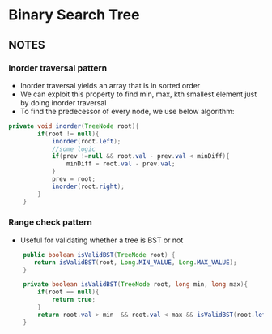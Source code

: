 # Binary Search Tree

## NOTES
### Inorder traversal pattern
- Inorder traversal yields an array that is in sorted order
- We can exploit this property to find min, max, kth smallest element just by doing inorder traversal
- To find the predecessor of every node, we use below algorithm:
```java
private void inorder(TreeNode root){
        if(root != null){
            inorder(root.left);
            //some logic
            if(prev !=null && root.val - prev.val < minDiff){
                minDiff = root.val - prev.val;
            }
            prev = root;
            inorder(root.right);
        }
    }
```

### Range check pattern
- Useful for validating whether a tree is BST or not
```java
    public boolean isValidBST(TreeNode root) {
       return isValidBST(root, Long.MIN_VALUE, Long.MAX_VALUE); 
    }

    private boolean isValidBST(TreeNode root, long min, long max){
        if(root == null){
            return true;
        }
        return root.val > min  && root.val < max && isValidBST(root.left, min , root.val ) && isValidBST(root.right, root.val , max);
    }
```

